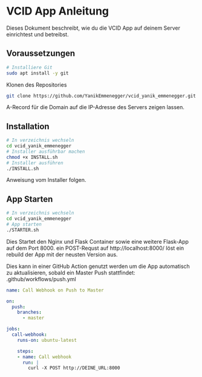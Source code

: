 # VCID App Anleitung

Dieses Dokument beschreibt, wie du die VCID App auf deinem Server einrichtest und betreibst.

## Voraussetzungen
```bash
# Installiere Git
sudo apt install -y git
```
Klonen des Repositories
```bash
git clone https://github.com/YanikEmmenegger/vcid_yanik_emmenegger.git
```
A-Record für die Domain auf die IP-Adresse des Servers zeigen lassen.

## Installation
```bash
# In verzeichnis wechseln
cd vcid_yanik_emmenegger
# Installer ausführbar machen
chmod +x INSTALL.sh
# Installer ausführen
./INSTALL.sh
```
Anweisung vom Installer folgen.

## App Starten
```bash
# In verzeichnis wechseln
cd vcid_yanik_emmenegger
# App starten
./STARTER.sh
```
Dies Startet den Nginx und Flask Container sowie eine weitere Flask-App auf dem Port 8000.
ein POST-Requst auf http://localhost:8000/ löst ein rebuild der App mit der neusten Version aus.

Dies kann in einer GitHub Action genutzt werden um die App automatisch zu aktualisieren, sobald ein Master Push stattfindet:
.github/workflows/push.yml
```yaml
name: Call Webhook on Push to Master

on:
  push:
    branches:
      - master

jobs:
  call-webhook:
    runs-on: ubuntu-latest

    steps:
    - name: Call webhook
      run: |
        curl -X POST http://DEINE_URL:8000
```
